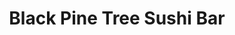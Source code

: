 ---
layout: place
title: Black Pine Tree Sushi Bar
permalink: /michigan/southgate/black-pine-tree-sushi-bar.html
stateAbbr: MI
stateName: Michigan
cityName: Southgate
seo:
  type: restaurant
  links: null
place_id: ChIJEbpg-YU3O4gRF1-sn0l06Io
photos:
  - name: >-
      places/ChIJEbpg-YU3O4gRF1-sn0l06Io/photos/AeeoHcJXMfbMY3OJNOl41to7D2Zh1gnThxz-xXPRinS9CEth5CqZv-wxryjgFWYs8RY0sv0L2hoZoB9TV6rY8qnnRl93e74HF35HH7ONj9-KFt5Iy0p7Qd9Z5EbLOdWm2jEUdk1grvohIbFFumEFMj-Q2wNHtDYAeoxmS8Atz_B-a6wzSENNJe_aWoQsPBXl1Yq5stTSWp1Wb9h5ZSyS0fh06K5pv5q-Q5X7Hi1G6Xn2Xt8zqIxdmQ5IFGCNJi9uMAKOoVj9lkt8VvCYvsNYQeHVMR07yqKrSmPFETCgCQULEKIMeJTbSaxfviYqtEvHp1z8z0e5HayPjMinoOOv8WtupGGX6cWfHC364rFGpTs9V1IRWibAQaCrYgLZahg_RY-0U8jn3I38ch-rbZ87sS_eWonbazBG-dF9-5ooZVC3NIGaPQ
    widthPx: 4080
    heightPx: 3060
    authorAttributions:
      - displayName: Peter Martin
        uri: https://maps.google.com/maps/contrib/108832377070197486910
        photoUri: >-
          https://lh3.googleusercontent.com/a-/ALV-UjUkl8lelbArfKtn2oH-bjgktMZTld_r3nCNqVW1NvaYfcllskfa=s100-p-k-no-mo
    flagContentUri: >-
      https://www.google.com/local/imagery/report/?cb_client=maps_api_places.places_api&image_key=!1e10!2sCIHM0ogKEICAgIDb7Pyjdw&hl=en-US
    googleMapsUri: >-
      https://www.google.com/maps/place//data=!3m4!1e2!3m2!1sCIHM0ogKEICAgIDb7Pyjdw!2e10!4m2!3m1!1s0x883b3785f960ba11:0x8ae874499fac5f17
  - name: >-
      places/ChIJEbpg-YU3O4gRF1-sn0l06Io/photos/AeeoHcJEznPgGKUtjaRypPdi3g00DHwFiZx6cuICgK7-YI-VKcoxS3NNhcShAGu9s0lZ56hGkDRt83NZ7CuvE6RSwGE2LnI18g5Pj8Ug6MCMSywyaaRCfydw7QGwGf41w8G_KYYRtZD9r_nvi5A2PykjMb97eZBm5CfhlCicjdTa43WjKzfZNBWm-DmWX8YKg15Rr3esUSTTboLPkmc-O8fnCelDDvYAJFp6DuUZHXziTGdMvRe7u8Y7ZEWVQh9d5JJ6eXLsBfTZxHTb5EoJddf5jJ6cHuxR4YkMVX50yvkTXaOHt_06sPYI9AtM32rAmTW4SfWTV-perGIUluREAdEDEFKFXEV7_WBQ7VWS85CGgcwSvdm7z_JSPvKwPs1Ox-3CxJC3fR71q0S8-brM9lw2BY541HKW6yqqlRqxEzEuPNt-HQ
    widthPx: 3840
    heightPx: 2160
    authorAttributions:
      - displayName: Ivan Delich
        uri: https://maps.google.com/maps/contrib/106942733717322847827
        photoUri: >-
          https://lh3.googleusercontent.com/a-/ALV-UjXaBdVhJcgf0oL9x-HMPt3vORGgxr-LsweDoV0hIdb7_8h8-astVQ=s100-p-k-no-mo
    flagContentUri: >-
      https://www.google.com/local/imagery/report/?cb_client=maps_api_places.places_api&image_key=!1e10!2sCIHM0ogKEICAgICWydO5EA&hl=en-US
    googleMapsUri: >-
      https://www.google.com/maps/place//data=!3m4!1e2!3m2!1sCIHM0ogKEICAgICWydO5EA!2e10!4m2!3m1!1s0x883b3785f960ba11:0x8ae874499fac5f17
  - name: >-
      places/ChIJEbpg-YU3O4gRF1-sn0l06Io/photos/AeeoHcIS09j_KOxJZhUX6pwUViUEHV8jPFbp8tM2HewAoqU9V1Y8EVakfP-gUNAhuC_V3urxePIpo1tR4DJbtLArQnJAMxUgj-JqG0EXqz5p1mh_0Sl91JUAcMHurkgnXq_bwxXPjAoJ0jyrQiz02tEHSrW0pKoE9BAT2260eLv9mIfmZP81mJLh02196KC8RimeNmSiUCqapgZHWDkj6A-TU7UsIGqVl63umNjBSzYS6eFtqSjiDy_3A2iqrRfVADTsQr0U6OKeCsyU2v9b12zIbJffSZRf5pMSUTF51iKX7rhL1tvuEEtcMCEDfvvZOlYuoqA-nCMfESRao3e0BrpTvxfGeJpctIECx-4jZ5FzABbhfQURTEqFZSz5pAOUULDZKL7nR2b4gHQ3bTcvGFbAFXsBwExBxrp6a146wwW2krzXqYL8Io4JRgc_InSeK4nt
    widthPx: 2992
    heightPx: 2992
    authorAttributions:
      - displayName: Chrissy Duquesne
        uri: https://maps.google.com/maps/contrib/103447258689731299880
        photoUri: >-
          https://lh3.googleusercontent.com/a-/ALV-UjVtvLyzsJcGehzyzUnvT4iwBfxxK5zfnb0xVfxE1yE056cA0-7m=s100-p-k-no-mo
    flagContentUri: >-
      https://www.google.com/local/imagery/report/?cb_client=maps_api_places.places_api&image_key=!1e10!2sCIABIhADycKz7i4tpmfyzEwAAD-B&hl=en-US
    googleMapsUri: >-
      https://www.google.com/maps/place//data=!3m4!1e2!3m2!1sCIABIhADycKz7i4tpmfyzEwAAD-B!2e10!4m2!3m1!1s0x883b3785f960ba11:0x8ae874499fac5f17
  - name: >-
      places/ChIJEbpg-YU3O4gRF1-sn0l06Io/photos/AeeoHcJTliJWVteCR6YAkCp-8wfAQcYTeWCVNIWZdAwjCvkotKEpALW4QhxVm9n9DNqgDs7ee4EJJ3Cp9YAcSUUMOK9dWtguQwTmc3Vec59SB9EN0EeM7hsJ0Vtb8MnYa4d64x_8MvGVcEM9fUeO0iID6N5618hwggBJ_aGQsFD-uIuKan0kA4OONqYExBn8KoDaXb_dh5JLbsRTmyit3oHa5Yn3dXP8e1xjVCZ4stm9aWg_NiU6kUCFWEtLwdh9YHBzwFyPxgk9u6BgFqg2N7gyEcIiDDo47dMbD-gg4fW_p5aXwBtAVpYF5qS5V__vaO9jHzGlneq5r-QQO_ueu2BNqAW_DHzoB6rw0ff6YzlN95vfXOUv0JAl121UYBT96kWeT8XPZEvAcMGU8vZbfWQO1dYi0QaADqDpv0dNPl9dRx0SSA
    widthPx: 4080
    heightPx: 3060
    authorAttributions:
      - displayName: Peter Martin
        uri: https://maps.google.com/maps/contrib/108832377070197486910
        photoUri: >-
          https://lh3.googleusercontent.com/a-/ALV-UjUkl8lelbArfKtn2oH-bjgktMZTld_r3nCNqVW1NvaYfcllskfa=s100-p-k-no-mo
    flagContentUri: >-
      https://www.google.com/local/imagery/report/?cb_client=maps_api_places.places_api&image_key=!1e10!2sCIHM0ogKEICAgIDb7PzLDw&hl=en-US
    googleMapsUri: >-
      https://www.google.com/maps/place//data=!3m4!1e2!3m2!1sCIHM0ogKEICAgIDb7PzLDw!2e10!4m2!3m1!1s0x883b3785f960ba11:0x8ae874499fac5f17
  - name: >-
      places/ChIJEbpg-YU3O4gRF1-sn0l06Io/photos/AeeoHcIZLR43dC7VCWimXC1AwEnhBdKkmxEKqb6Ypr6-YfGHyMq655HT9Uqt26gbtX0rf6dIbzSgGCmsNngbLlaoBIBUSkq8wuwC04vQJaeoUgH-sTZDKFavjBJsvIzj6Xhgf4i3d0NnuVvl1rlDAj-FTSxyqa0CX3QPsw4NeZwZ0uNkf6TFv5q8Q79OJC-zUp3QXlMuisA22cA5Gf8xCx5cyPPUKTTENYIt2VjZxzTbObjfDHyGry4fkmkDeJyloBSQZ4guW2MRFjTRbXfTzOKQfh7nXrdIhv1Jb6e00nSj-DsGfotY0ApeAfoHcBl51hN1OvQigxPrad6iySJwrLQ5srpHOkenKMNaRRpWVSbBqF2NA68WIz3hqSplEdTvX6-kslOTqEBJhz7fdboEaDaN9zcbazkwUpagaHBvEpw0uPwyuxwS
    widthPx: 1200
    heightPx: 900
    authorAttributions:
      - displayName: Brian Kobielski
        uri: https://maps.google.com/maps/contrib/116411809261987447843
        photoUri: >-
          https://lh3.googleusercontent.com/a-/ALV-UjUDveVoAzKJqZDuMj_lyLmYiCcTTTld66GHKeqKe2-Wzje0TTsMIw=s100-p-k-no-mo
    flagContentUri: >-
      https://www.google.com/local/imagery/report/?cb_client=maps_api_places.places_api&image_key=!1e10!2sCIHM0ogKEICAgIC06YXWywE&hl=en-US
    googleMapsUri: >-
      https://www.google.com/maps/place//data=!3m4!1e2!3m2!1sCIHM0ogKEICAgIC06YXWywE!2e10!4m2!3m1!1s0x883b3785f960ba11:0x8ae874499fac5f17
  - name: >-
      places/ChIJEbpg-YU3O4gRF1-sn0l06Io/photos/AeeoHcLHCjHsY3WbBmQrj-OsVo1FrDS9rMqMLmAtW84IzXlxLGtOBmCvPPhwKpKw-DPa0WAImc3M9dFQwKN-MpAYAr58kZoz8hmdJlCWHujFQAuYVT3wDd9IMlO-mG9S8VdxKTDg9zZhSdse2tGvw19tdk7503fM8lpNQK6A9YM9QhKoM6dkmaWHNXhvWecJN3Nwg5kNXvQmSA6WKmkXiZWnuIk7syESXdsrLhnErZPvkGDob34mwYs_P3AUQHwDG8W9CIQpS2jLM2OL3cDCbbylLtmc25DlWNm2RU8U2S9HOAKKGdEb7FbpeGJMM0dycjOwCC_PriUSulxZUXFvFI2JzkTQZLRh0myKLBG9M_PI2T4t5nwSvPd3uEvOvkIbJUubK_M_yzFnFB66hZ2J-vPFax3Y8vOh-p5ma4FAMiFstsFlEg
    widthPx: 4032
    heightPx: 3024
    authorAttributions:
      - displayName: Brett Feltner
        uri: https://maps.google.com/maps/contrib/110771029203159741381
        photoUri: >-
          https://lh3.googleusercontent.com/a/ACg8ocKJN14ZWNBZYAlvp68E4NLRVBLd9kqQRP0bwsvkvE08_aGjMg=s100-p-k-no-mo
    flagContentUri: >-
      https://www.google.com/local/imagery/report/?cb_client=maps_api_places.places_api&image_key=!1e10!2sCIHM0ogKEICAgICpw8esIA&hl=en-US
    googleMapsUri: >-
      https://www.google.com/maps/place//data=!3m4!1e2!3m2!1sCIHM0ogKEICAgICpw8esIA!2e10!4m2!3m1!1s0x883b3785f960ba11:0x8ae874499fac5f17
  - name: >-
      places/ChIJEbpg-YU3O4gRF1-sn0l06Io/photos/AeeoHcIYRM1RrKDdDYO1aljXBadkaxOeL7ffnP6CeT2VawbV3qjGCT9qzuaZHqKomA5BuBoXdomhHASQPiEfXOQArDSUCRsFXMszGWkMUmlyo4kUZ4lsqxbA78jQMQajT1tl0j4PoxYPcP5SxJ0WCgbD4kQMIYKw6UODSQGgLDLEcCRJQ9jAklrR9TlH8vwQXBrlnjCoCgE3HrpbM2Qe4910cpG0tY8lWKmE2d4-gxmZ-snirGVV4oX3gTTElbyr45jePrA4FECEuWzKith_wuMQJgWlMCIxwRMQOnrhm2XYR6AXrL4IxKCdYuwUnf8rekND2Soguh36BfITYbXjGW3Mt9j1jexNiQVQ9m-P6ySyVb7vVfY3tNBxUL_EpzrdbKA_wcSbLeMijdhWzjifZxMnDlNLeyqHGJ4ucZvJkBCDZ2p5Qwqj
    widthPx: 4000
    heightPx: 3000
    authorAttributions:
      - displayName: Misty
        uri: https://maps.google.com/maps/contrib/105720023003773377851
        photoUri: >-
          https://lh3.googleusercontent.com/a-/ALV-UjXMYPtXxBxhkMfjrYik7XmJjnjJJxjcUG1fptpY6iGDq_-TVJJm=s100-p-k-no-mo
    flagContentUri: >-
      https://www.google.com/local/imagery/report/?cb_client=maps_api_places.places_api&image_key=!1e10!2sCIHM0ogKEICAgICbyN6C6wE&hl=en-US
    googleMapsUri: >-
      https://www.google.com/maps/place//data=!3m4!1e2!3m2!1sCIHM0ogKEICAgICbyN6C6wE!2e10!4m2!3m1!1s0x883b3785f960ba11:0x8ae874499fac5f17
  - name: >-
      places/ChIJEbpg-YU3O4gRF1-sn0l06Io/photos/AeeoHcImZB88gueHnB7DbiYMkq9jB5P5lrpzmMWpjQYpcFkDdXZGIrkVngw8s-rYMxfikF2u9FMhrfNMwJk0Qhdht6dMy9Yc5dmLE_R03p-3Li7P-tM1XCyEi4MzkA9ihG8tuCUmaPEYYObCY6uPK4PKn1b9ryFSuJo7owLkAAUiOOqUJX7p5XyW8ds3mFErQr06tRJF_l9RgmbiBoz4jdiX2PLL7xxYkCeJJhAJRjXC2-YkARF9hszVEhwLQwFNOEALo4Erd9L5O8J27bOkNcv3IsQkhlzYkqfcAIql6HpIvQb_-QfpBGrWfCKV08MHLSeJii_9UncPSMuxcrOHogZc7UcGacjBByWXuwiXK0maKkVCrilMk6USeo_bhL876oKarB4C7T1FFpV4ZCAal7rSZFi3FsmYgEwplMH-l3EgvRHy5T7WxG6WpBJoM37enY2h
    widthPx: 2268
    heightPx: 4032
    authorAttributions:
      - displayName: David Wrona
        uri: https://maps.google.com/maps/contrib/100597800930304939998
        photoUri: >-
          https://lh3.googleusercontent.com/a-/ALV-UjVDMGg3co88fABvfzXDeFR5N_fjqaHJswcXG5zkaDamgk_m3bflqA=s100-p-k-no-mo
    flagContentUri: >-
      https://www.google.com/local/imagery/report/?cb_client=maps_api_places.places_api&image_key=!1e10!2sCIABIhAIN0uGXQjTsGf8IL8AB4yP&hl=en-US
    googleMapsUri: >-
      https://www.google.com/maps/place//data=!3m4!1e2!3m2!1sCIABIhAIN0uGXQjTsGf8IL8AB4yP!2e10!4m2!3m1!1s0x883b3785f960ba11:0x8ae874499fac5f17
  - name: >-
      places/ChIJEbpg-YU3O4gRF1-sn0l06Io/photos/AeeoHcJqRszQfqtUaGINVK7MoiZBASkNvcasEz7Z70ivCMcG43b0GN9U1I6LeVxo-Tux-VEtG5-WseS9heaT0ZO4YmO78chr_66Mdf7XaraKa9bxOacUilvKuFHgUCLPTdXBzdw9mOxG_18g1xnNT_NPU_qKlagwG93fuHK-ZIi10pdht2Ua_wVuyKOnBW3QItKdC0w36BB3bG1HscxztvYzN7Ox80XiN4kMZNE9Wo0bAgBLpqpCkl7RGGp4HwYUuc-rqkBQaf1LaXQyuhooLTW9yrCX6Th-Xqe5odPH9guJedZe3VPR4zJI1cExhlQNbhkBR9GrBjJYmhUguoWB2aIXAtwimn44-Fkse-y-k49D5_g8KxuVm2oW1jvqGR5ct22zQ3XbQHCTSPslH6rGp8LNHy-rS0NI2Lrw5KHIfO67CFOgMg
    widthPx: 3024
    heightPx: 4032
    authorAttributions:
      - displayName: Karla Lara
        uri: https://maps.google.com/maps/contrib/114752536866920891696
        photoUri: >-
          https://lh3.googleusercontent.com/a-/ALV-UjXyqtInj-rp_pE6WcfpBWJB8cWXVd3avkO1mKnvtaj8taQMNus=s100-p-k-no-mo
    flagContentUri: >-
      https://www.google.com/local/imagery/report/?cb_client=maps_api_places.places_api&image_key=!1e10!2sCIHM0ogKEICAgID0x_qUPQ&hl=en-US
    googleMapsUri: >-
      https://www.google.com/maps/place//data=!3m4!1e2!3m2!1sCIHM0ogKEICAgID0x_qUPQ!2e10!4m2!3m1!1s0x883b3785f960ba11:0x8ae874499fac5f17
  - name: >-
      places/ChIJEbpg-YU3O4gRF1-sn0l06Io/photos/AeeoHcK1WRgU0AXKJDTb67z9aANBLB7tiejI0QU0YJtgwXeyHAWY4_GLzRgxCt_ZG-oRADGJCs8XChEYx7rWLRXN_sEkEj7iGriQvROXXfr08c7q1oCL7Hdmq_EfBkFz3pEuglFOZZDIBm3IOayTXCd6U2yrpakVmGHUT4T9Th8Uj9j8f20FmY-vHCJxvL2qNXI9C8Aaob6ISP0a5tKCkfPGuxuEt_RUGiw34SKln9Ixzv34tE0DdGxROfrE572TvAnCuK6eBaLeZ9NQ9mdEtYdPELCkW1GyJOHQi1C8ai8yqDMzCmB9wr8EAlR9qufJ1slnfvXn-0em51YOBodCTNucEHkJyxIJK1IBH6Kr7abWJTh_lfgU_QubUJOfc_HLufVwwMAdja-bH7Cg7pydv2wd_FwWXCT4Xet2-gcThUdr-QOFpg
    widthPx: 3456
    heightPx: 4608
    authorAttributions:
      - displayName: Erick Schuck
        uri: https://maps.google.com/maps/contrib/113933877864325457388
        photoUri: >-
          https://lh3.googleusercontent.com/a/ACg8ocJn2nuVmB4xPEdspsSIfwwbPpFt5e-IX95wvIlePdcOTEobww=s100-p-k-no-mo
    flagContentUri: >-
      https://www.google.com/local/imagery/report/?cb_client=maps_api_places.places_api&image_key=!1e10!2sCIHM0ogKEICAgIDRw6TdCA&hl=en-US
    googleMapsUri: >-
      https://www.google.com/maps/place//data=!3m4!1e2!3m2!1sCIHM0ogKEICAgIDRw6TdCA!2e10!4m2!3m1!1s0x883b3785f960ba11:0x8ae874499fac5f17
address: 18700 Eureka Rd, Southgate, MI 48195, USA
street: 18700 Eureka Rd
city: Southgate
state: MI
zip: '48195'
country: USA
neighborhood: null
latitude: '42.199167'
longitude: '-83.223056'
accessibility_options:
  wheelchairAccessibleParking: true
  wheelchairAccessibleEntrance: true
  wheelchairAccessibleRestroom: true
  wheelchairAccessibleSeating: true
business_status: OPERATIONAL
name: Black Pine Tree Sushi Bar
google_maps_links:
  directionsUri: >-
    https://www.google.com/maps/dir//''/data=!4m7!4m6!1m1!4e2!1m2!1m1!1s0x883b3785f960ba11:0x8ae874499fac5f17!3e0
  placeUri: https://maps.google.com/?cid=10009378031391235863
  writeAReviewUri: >-
    https://www.google.com/maps/place//data=!4m3!3m2!1s0x883b3785f960ba11:0x8ae874499fac5f17!12e1
  reviewsUri: >-
    https://www.google.com/maps/place//data=!4m4!3m3!1s0x883b3785f960ba11:0x8ae874499fac5f17!9m1!1b1
  photosUri: >-
    https://www.google.com/maps/place//data=!4m3!3m2!1s0x883b3785f960ba11:0x8ae874499fac5f17!10e5
primary_type: Sushi Restaurant
opening_hours:
  regular: null
  current: null
secondary_opening_hours:
  regular:
    weekdayDescriptions: null
    type: null
  current:
    weekdayDescriptions: null
    type: null
phone: (734) 284-8700
price_level: PRICE_LEVEL_MODERATE
price_range: null
rating: '4.4'
rating_count: 0
website: null
description: >-
  Discover Black Pine Tree Sushi Bar in Southgate, MI$$$Nestled in Southgate,
  MI, Black Pine Tree Sushi Bar stands out as a cozy spot for enjoying fresh
  sushi and Japanese dishes in a relaxed atmosphere. This sushi restaurant
  offers a variety of unique rolls and classic fare, paired with options like
  sake and beer for a complete dining experience. Accessibility features make it
  welcoming for all guests, ensuring everyone can enjoy the simple yet inviting
  space. With its focus on quality ingredients and a bar setting, it's an ideal
  choice for those seeking sushi restaurants in the area that blend tradition
  with everyday convenience.
generative_summary: >-
  Discover Black Pine Tree Sushi Bar in Southgate, MI$$$Nestled in Southgate,
  MI, Black Pine Tree Sushi Bar stands out as a cozy spot for enjoying fresh
  sushi and Japanese dishes in a relaxed atmosphere. This sushi restaurant
  offers a variety of unique rolls and classic fare, paired with options like
  sake and beer for a complete dining experience. Accessibility features make it
  welcoming for all guests, ensuring everyone can enjoy the simple yet inviting
  space. With its focus on quality ingredients and a bar setting, it's an ideal
  choice for those seeking sushi restaurants in the area that blend tradition
  with everyday convenience.
generative_disclosure: Summarized by AI using the Grok-3-Mini model.
reviews:
  - name: >-
      places/ChIJEbpg-YU3O4gRF1-sn0l06Io/reviews/ChZDSUhNMG9nS0VJQ0FnTUR3bnBhMmRREAE
    relativePublishTimeDescription: 2 weeks ago
    rating: 3
    text:
      text: >-
        We adore this place, everything is always top notch. But... their crab
        sticks, when ordered to-go, are half the order you get at dine in. I
        thought it was a fluke the first time, but I placed a to go order a
        second and third time after we dined in (to bring hime for my son)
        forgetting to check both times, and when I get home.. sure enough, every
        time it's only 5 crab sticks in the to go box.
      languageCode: en
    originalText:
      text: >-
        We adore this place, everything is always top notch. But... their crab
        sticks, when ordered to-go, are half the order you get at dine in. I
        thought it was a fluke the first time, but I placed a to go order a
        second and third time after we dined in (to bring hime for my son)
        forgetting to check both times, and when I get home.. sure enough, every
        time it's only 5 crab sticks in the to go box.
      languageCode: en
    authorAttribution:
      displayName: M Whit
      uri: https://www.google.com/maps/contrib/104753960338931216227/reviews
      photoUri: >-
        https://lh3.googleusercontent.com/a/ACg8ocJ2MQ3FCZYAbuyDWPQsbl0pNWCqPP6emHx5rarhZ3oxK0axDw=s128-c0x00000000-cc-rp-mo
    publishTime: '2025-03-26T02:01:25.405531Z'
    flagContentUri: >-
      https://www.google.com/local/review/rap/report?postId=ChZDSUhNMG9nS0VJQ0FnTUR3bnBhMmRREAE&d=17924085&t=1
    googleMapsUri: >-
      https://www.google.com/maps/reviews/data=!4m6!14m5!1m4!2m3!1sChZDSUhNMG9nS0VJQ0FnTUR3bnBhMmRREAE!2m1!1s0x883b3785f960ba11:0x8ae874499fac5f17
  - name: >-
      places/ChIJEbpg-YU3O4gRF1-sn0l06Io/reviews/ChZDSUhNMG9nS0VJQ0FnSURINjRxb0JBEAE
    relativePublishTimeDescription: 6 months ago
    rating: 3
    text:
      text: >-
        We had the best service. She was able to explain the dishes and the
        Sakai. The Obama roll was delicious. The Bulgogi was OK a little sweet,
        but not as garlicky as I have had in the past. The Bipimbap was quite
        bland to me. I will go back for the Obama roll.
      languageCode: en
    originalText:
      text: >-
        We had the best service. She was able to explain the dishes and the
        Sakai. The Obama roll was delicious. The Bulgogi was OK a little sweet,
        but not as garlicky as I have had in the past. The Bipimbap was quite
        bland to me. I will go back for the Obama roll.
      languageCode: en
    authorAttribution:
      displayName: Alesia Wise
      uri: https://www.google.com/maps/contrib/114439376478540025342/reviews
      photoUri: >-
        https://lh3.googleusercontent.com/a-/ALV-UjV71bfKo4eDWQsJmZR3ITnwkXIKx-v9Mjoqa0GhYYtTRzr4arCSfw=s128-c0x00000000-cc-rp-mo-ba4
    publishTime: '2024-09-20T03:42:12.996837Z'
    flagContentUri: >-
      https://www.google.com/local/review/rap/report?postId=ChZDSUhNMG9nS0VJQ0FnSURINjRxb0JBEAE&d=17924085&t=1
    googleMapsUri: >-
      https://www.google.com/maps/reviews/data=!4m6!14m5!1m4!2m3!1sChZDSUhNMG9nS0VJQ0FnSURINjRxb0JBEAE!2m1!1s0x883b3785f960ba11:0x8ae874499fac5f17
  - name: >-
      places/ChIJEbpg-YU3O4gRF1-sn0l06Io/reviews/ChdDSUhNMG9nS0VJQ0FnTURncktIQnhBRRAB
    relativePublishTimeDescription: a month ago
    rating: 1
    text:
      text: >-
        What business doesn't answer their phone DURING business hours?!?! The
        last 3 times I tried to order carryout, they were denying new orders for
        whatever reason--DURING business hours. Online, I tried to put in an
        order right at the deadline because I was having trouble navigating the
        website, and then was denied when I was technically within their time
        frame (they take orders to 8:25 pm and it was 8:25). I quickly tried
        calling, 8 times  and no one ever answered, nor did the voicemail
        confirm that I had reached Black Pine. I left my name and number so I
        could talk to a manager, so we will see if their management cares. I
        would have written them off a long time ago, but their food is good and
        they offer a roll that I cannot find anywhere else. I wonder if they
        even care...
      languageCode: en
    originalText:
      text: >-
        What business doesn't answer their phone DURING business hours?!?! The
        last 3 times I tried to order carryout, they were denying new orders for
        whatever reason--DURING business hours. Online, I tried to put in an
        order right at the deadline because I was having trouble navigating the
        website, and then was denied when I was technically within their time
        frame (they take orders to 8:25 pm and it was 8:25). I quickly tried
        calling, 8 times  and no one ever answered, nor did the voicemail
        confirm that I had reached Black Pine. I left my name and number so I
        could talk to a manager, so we will see if their management cares. I
        would have written them off a long time ago, but their food is good and
        they offer a roll that I cannot find anywhere else. I wonder if they
        even care...
      languageCode: en
    authorAttribution:
      displayName: Rebecca Taschler
      uri: https://www.google.com/maps/contrib/115326265871024541273/reviews
      photoUri: >-
        https://lh3.googleusercontent.com/a/ACg8ocIwa2oDPVecedRmwCTCVpMoKDgZLjVUwAcEcm3UODd_pa9l-w=s128-c0x00000000-cc-rp-mo
    publishTime: '2025-02-23T01:59:04.507868Z'
    flagContentUri: >-
      https://www.google.com/local/review/rap/report?postId=ChdDSUhNMG9nS0VJQ0FnTURncktIQnhBRRAB&d=17924085&t=1
    googleMapsUri: >-
      https://www.google.com/maps/reviews/data=!4m6!14m5!1m4!2m3!1sChdDSUhNMG9nS0VJQ0FnTURncktIQnhBRRAB!2m1!1s0x883b3785f960ba11:0x8ae874499fac5f17
  - name: >-
      places/ChIJEbpg-YU3O4gRF1-sn0l06Io/reviews/ChdDSUhNMG9nS0VJQ0FnSURmOVpMZnRBRRAB
    relativePublishTimeDescription: 3 months ago
    rating: 5
    text:
      text: >-
        My daughter and I got a takeout order as our first time eating here. We
        picked it up and drove 25 minutes home.   It tasted so fresh and the
        rice was cooked perfectly (not too sticky). My  8yo daughter loved her
        roll and even said it tasted really fresh.   It reminded me of the sushi
        I would eat in California,  which I haven't felt like I have had since
        moving here 8 years ago.  We got the Christmas roll, dragon roll, and a
        spicy tuna roll.
      languageCode: en
    originalText:
      text: >-
        My daughter and I got a takeout order as our first time eating here. We
        picked it up and drove 25 minutes home.   It tasted so fresh and the
        rice was cooked perfectly (not too sticky). My  8yo daughter loved her
        roll and even said it tasted really fresh.   It reminded me of the sushi
        I would eat in California,  which I haven't felt like I have had since
        moving here 8 years ago.  We got the Christmas roll, dragon roll, and a
        spicy tuna roll.
      languageCode: en
    authorAttribution:
      displayName: Amber Mires
      uri: https://www.google.com/maps/contrib/101689398076494405630/reviews
      photoUri: >-
        https://lh3.googleusercontent.com/a-/ALV-UjWqVBxESrfZ7qWbUvZKLPTAjCZPihNSo4VpraAhzmbUSMD_dRtg=s128-c0x00000000-cc-rp-mo-ba2
    publishTime: '2025-01-09T01:14:59.029739Z'
    flagContentUri: >-
      https://www.google.com/local/review/rap/report?postId=ChdDSUhNMG9nS0VJQ0FnSURmOVpMZnRBRRAB&d=17924085&t=1
    googleMapsUri: >-
      https://www.google.com/maps/reviews/data=!4m6!14m5!1m4!2m3!1sChdDSUhNMG9nS0VJQ0FnSURmOVpMZnRBRRAB!2m1!1s0x883b3785f960ba11:0x8ae874499fac5f17
  - name: >-
      places/ChIJEbpg-YU3O4gRF1-sn0l06Io/reviews/ChdDSUhNMG9nS0VJQ0FnSURYNFBQdW53RRAB
    relativePublishTimeDescription: 5 months ago
    rating: 2
    text:
      text: >-
        Had the following: sweet potato. Angry california, Philadelphia and
        shrimp tempura. Presentation wise, a bunch of roles in a container.
        Taste wise. The seaweed what kind of rubbery. Didn’t really stick at
        all. I have never had sushi fall apart with the use of chopsticks, but
        it happens often. The shrimp tempura had the tail still in it. I have
        had shrimp tempura at many other places, and usually, the entire thing
        was edible- but this has the tail for some reason. The only time I have
        add sushi that included cream cheese and tastes good, was a Godzilla
        role in 2007. It is still the same. The Philadelphia was not… bad but
        not.. something I need to have again. The sweet potato is usually my go
        to, but I I had to guess which one it was, and it didn’t taste like
        others I had before. I am glad a left a tip for the front staff, as they
        were sweet, but I wouldn’t come back here or recommend anyone for this
        place. I am going to have to eat it because I spent close to 30$, but I
        truly regret doing so


        Edit it: Update, I couldn’t finish it all. Other parts of pieces in
        trash, where the remainder of this is going also. Below subpar and so
        mad I chose this place
      languageCode: en
    originalText:
      text: >-
        Had the following: sweet potato. Angry california, Philadelphia and
        shrimp tempura. Presentation wise, a bunch of roles in a container.
        Taste wise. The seaweed what kind of rubbery. Didn’t really stick at
        all. I have never had sushi fall apart with the use of chopsticks, but
        it happens often. The shrimp tempura had the tail still in it. I have
        had shrimp tempura at many other places, and usually, the entire thing
        was edible- but this has the tail for some reason. The only time I have
        add sushi that included cream cheese and tastes good, was a Godzilla
        role in 2007. It is still the same. The Philadelphia was not… bad but
        not.. something I need to have again. The sweet potato is usually my go
        to, but I I had to guess which one it was, and it didn’t taste like
        others I had before. I am glad a left a tip for the front staff, as they
        were sweet, but I wouldn’t come back here or recommend anyone for this
        place. I am going to have to eat it because I spent close to 30$, but I
        truly regret doing so


        Edit it: Update, I couldn’t finish it all. Other parts of pieces in
        trash, where the remainder of this is going also. Below subpar and so
        mad I chose this place
      languageCode: en
    authorAttribution:
      displayName: Audi Lynz
      uri: https://www.google.com/maps/contrib/116867856579701698068/reviews
      photoUri: >-
        https://lh3.googleusercontent.com/a/ACg8ocKYztddc4NOWHG6-BwRHqJ84TEeMX-BSdjqWWZsTsv_h11O74y9=s128-c0x00000000-cc-rp-mo-ba3
    publishTime: '2024-10-23T00:31:21.700483Z'
    flagContentUri: >-
      https://www.google.com/local/review/rap/report?postId=ChdDSUhNMG9nS0VJQ0FnSURYNFBQdW53RRAB&d=17924085&t=1
    googleMapsUri: >-
      https://www.google.com/maps/reviews/data=!4m6!14m5!1m4!2m3!1sChdDSUhNMG9nS0VJQ0FnSURYNFBQdW53RRAB!2m1!1s0x883b3785f960ba11:0x8ae874499fac5f17
review_summary: >-
  Insights from Recent Feedback$$$Visitors to this sushi spot often highlight
  the fresh flavors and well-prepared rolls, making it a go-to for anyone
  craving authentic Japanese cuisine nearby. While some appreciate the attentive
  service and specific dishes like creative specials that stand out, others note
  occasional inconsistencies with to-go orders or certain entrees feeling less
  flavorful. Overall, the positive vibes around the freshness and variety keep
  it on the list for casual diners, though it's wise to dine in for the full
  experience. If you're exploring top-rated sushi options, this place delivers
  enjoyable moments with room for tweaks, encouraging repeat visits for its
  strengths in taste and atmosphere.
review_disclosure: Summarized by AI using the Grok-3-Mini model.
parking_options:
  freeParkingLot: true
  freeStreetParking: true
  valetParking: false
payment_options:
  acceptsCreditCards: true
  acceptsDebitCards: true
  acceptsCashOnly: false
  acceptsNfc: false
allow_dogs: null
curbside_pickup: null
delivery: true
dine_in: true
good_for_children: true
good_for_groups: true
good_for_sports: false
live_music: false
menu_for_children: false
outdoor_seating: false
reservable: true
restroom: true
serves_beer: true
serves_breakfast: false
serves_brunch: false
serves_cocktails: false
serves_coffee: false
serves_dinner: true
serves_dessert: true
serves_lunch: true
serves_vegetarian_food: true
serves_wine: true
takeout: true
update_category: pro
places_description: >-
  Snug sushi house earns buzz for its unique rolls & classic Japanese fare in a
  relaxed, simple space.

---